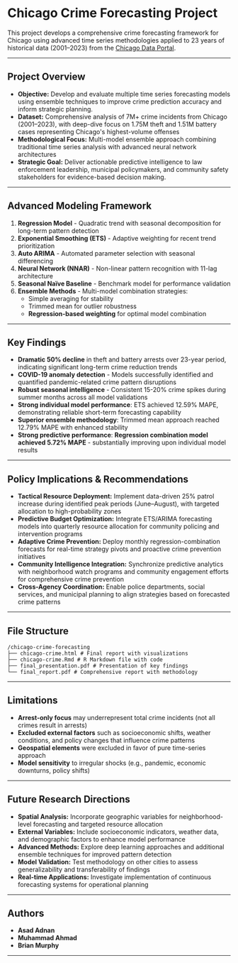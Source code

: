 # Chicago Crime Forecasting Project

This project develops a comprehensive crime forecasting framework for Chicago using advanced time series methodologies applied to 23 years of historical data (2001–2023) from the [Chicago Data Portal](https://catalog.data.gov/dataset/crimes-2001-to-present).

---

## Project Overview
- **Objective:** Develop and evaluate multiple time series forecasting models using ensemble techniques to improve crime prediction accuracy and inform strategic planning.
- **Dataset:** Comprehensive analysis of 7M+ crime incidents from Chicago (2001–2023), with deep-dive focus on 1.75M theft and 1.51M battery cases representing Chicago's highest-volume offenses
- **Methodological Focus:** Multi-model ensemble approach combining traditional time series analysis with advanced neural network architectures
- **Strategic Goal:** Deliver actionable predictive intelligence to law enforcement leadership, municipal policymakers, and community safety stakeholders for evidence-based decision making.

---

## Advanced Modeling Framework
1. **Regression Model** - Quadratic trend with seasonal decomposition for long-term pattern detection
2. **Exponential Smoothing (ETS)** - Adaptive weighting for recent trend prioritization
3. **Auto ARIMA** - Automated parameter selection with seasonal differencing
4. **Neural Network (NNAR)** - Non-linear pattern recognition with 11-lag architecture
5. **Seasonal Naïve Baseline** - Benchmark model for performance validation
6. **Ensemble Methods** - Multi-model combination strategies:
   - Simple averaging for stability
   - Trimmed mean for outlier robustness  
   - **Regression-based weighting** for optimal model combination

---

## Key Findings
- **Dramatic 50% decline** in theft and battery arrests over 23-year period, indicating significant long-term crime reduction trends
- **COVID-19 anomaly detection** - Models successfully identified and quantified pandemic-related crime pattern disruptions
- **Robust seasonal intelligence** - Consistent 15-20% crime spikes during summer months across all model validations
- **Strong individual model performance**: ETS achieved 12.59% MAPE, demonstrating reliable short-term forecasting capability
- **Superior ensemble methodology**: Trimmed mean approach reached 12.79% MAPE with enhanced stability
- **Strong predictive performance**: **Regression combination model achieved 5.72% MAPE** - substantially improving upon individual model results

---

## Policy Implications & Recommendations
- **Tactical Resource Deployment:** Implement data-driven 25% patrol increase during identified peak periods (June–August), with targeted allocation to high-probability zones
- **Predictive Budget Optimization:** Integrate ETS/ARIMA forecasting models into quarterly resource allocation for community policing and intervention programs
- **Adaptive Crime Prevention:** Deploy monthly regression-combination forecasts for real-time strategy pivots and proactive crime prevention initiatives
- **Community Intelligence Integration:** Synchronize predictive analytics with neighborhood watch programs and community engagement efforts for comprehensive crime prevention
- **Cross-Agency Coordination:** Enable police departments, social services, and municipal planning to align strategies based on forecasted crime patterns

---

## File Structure

```
/chicago-crime-forecasting 
├── chicago-crime.html # Final report with visualizations 
├── chicago-crime.Rmd # R Markdown file with code 
├── final_presentation.pdf # Presentation of key findings 
└── final_report.pdf # Comprehensive report with methodology
```


---

## Limitations
- **Arrest-only focus** may underrepresent total crime incidents (not all crimes result in arrests)
- **Excluded external factors** such as socioeconomic shifts, weather conditions, and policy changes that influence crime patterns
- **Geospatial elements** were excluded in favor of pure time-series approach
- **Model sensitivity** to irregular shocks (e.g., pandemic, economic downturns, policy shifts)

---

## Future Research Directions
- **Spatial Analysis:** Incorporate geographic variables for neighborhood-level forecasting and targeted resource allocation
- **External Variables:** Include socioeconomic indicators, weather data, and demographic factors to enhance model performance  
- **Advanced Methods:** Explore deep learning approaches and additional ensemble techniques for improved pattern detection
- **Model Validation:** Test methodology on other cities to assess generalizability and transferability of findings
- **Real-time Applications:** Investigate implementation of continuous forecasting systems for operational planning

---

## Authors
- **Asad Adnan**
- **Muhammad Ahmad** 
- **Brian Murphy**

---
